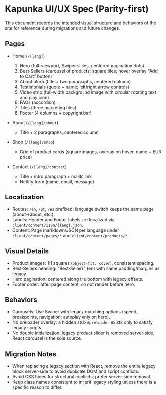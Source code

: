 # Kapunka UI/UX Spec (Parity-first)

This document records the intended visual structure and behaviors of the site for reference during migrations and future changes.

## Pages

- Home (`/[lang]`)
  1. Hero (full-viewport, Swiper slides, centered pagination dots)
  2. Best‑Sellers (carousel of products; square tiles; hover overlay “Add to Cart” button)
  3. About blurb (title + two paragraphs, centered column)
  4. Testimonials (quote + name; left/right arrow controls)
  5. Video strip (full‑width background image with circular rotating text and play icon)
  6. FAQs (accordion)
  7. Tiles (three marketing tiles)
  8. Footer (4 columns + copyright bar)

- About (`/[lang]/about`)
  - Title + 2 paragraphs; centered column

- Shop (`/[lang]/shop`)
  - Grid of product cards (square images, overlay on hover, name + EUR price)

- Contact (`/[lang]/contact`)
  - Title + intro paragraph + mailto link
  - Netlify form (name, email, message)

## Localization

- Routes: `/en`, `/pt`, `/es` prefixed; language switch keeps the same page (about→about, etc.).
- Labels: Header and Footer labels are localized via `client/content/i18n/{lang}.json`.
- Content: Page markdown/JSON per language under `client/content/pages/*` and `client/content/products/*`.

## Visual Details

- Product images: 1:1 squares (`object-fit: cover`), consistent spacing.
- Best‑Sellers heading: “Best‑Sellers” (en) with same padding/margins as legacy.
- Hero pagination: centered along the bottom with legacy offsets.
- Footer order: after page content; do not render before hero.

## Behaviors

- Carousels: Use Swiper with legacy‑matching options (speed, breakpoints, navigation; autoplay only on hero).
- No preloader overlay: a hidden stub `#preloader` exists only to satisfy legacy scripts.
- No double initialization: legacy product slider is removed server‑side, React carousel is the sole source.

## Migration Notes

- When replacing a legacy section with React, remove the entire legacy block server‑side to avoid duplicate DOM and script conflicts.
- Avoid CSS hides for structural conflicts; prefer server‑side removal.
- Keep class names consistent to inherit legacy styling unless there is a specific reason to differ.

